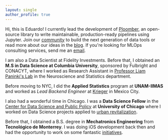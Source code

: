 ```yaml
---
layout: single
author_profile: true
---
```


Hi, this is Eduardo! I currently lead the development of [Ploomber](https://github.com/ploomber/ploomber), an open-source library to write maintainable, production-ready pipelines using Jupyter. Join our [community](http://community.ploomber.io) to build the next generation of data tools or read more about our ideas in the [blog](https://ploomber.io/). If you're looking for MLOps consulting services, send me an [email](mailto:edu@blancas.io).

I am also a Data Scientist at Fidelity Investments. Before that, I obtained an **M.S in Data Science at Columbia University**, sponsored by Fulbright and CONACYT, where I worked as Research Assistant in [Professor Liam Paninki's Lab](http://grossmancenter.columbia.edu/) in the Neuroscience and Statistics department.

Before moving to NYC, I did the **Applied Statistics** program at **UNAM-IIMAS** and worked as *Lead Backend Engineer* at [Krieger](https://krieger.mx/) in Mexico City.

I also had a wonderful time in Chicago. I was a **Data Science Fellow** in the [Center for Data Science and Public Policy](http://dsapp.org/) at **University of Chicago** where I worked on Data Science projects applied to [urban revitalization](http://dssg.uchicago.edu/2015/08/13/infonavit-abandonment.html).

Before that, I obtained a B.S. degree in **Mechatronics Engineering** from **Tecnológico de Monterrey**. I was doing iOS development back then and had the opportunity to work on some fantastic [initiatives](http://techcrunch.com/2013/04/14/bringing-down-the-mexican-mafia-how-mexican-hackers-stopped-a-93-million-fraud/).